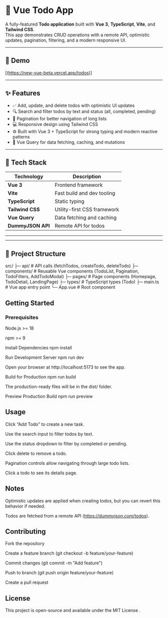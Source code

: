 # 📝 Vue Todo App

A fully-featured **Todo application** built with **Vue 3**, **TypeScript**, **Vite**, and **Tailwind CSS**.  
This app demonstrates CRUD operations with a remote API, optimistic updates, pagination, filtering, and a modern responsive UI.

---

## 🚀 Demo

[(https://new-vue-beta.vercel.app/todos)]

---

## ✨ Features

- ✅ Add, update, and delete todos with optimistic UI updates
- 🔍 Search and filter todos by text and status (all, completed, pending)
- 📄 Pagination for better navigation of long lists
- 💻 Responsive design using Tailwind CSS
- ⚙️ Built with Vue 3 + TypeScript for strong typing and modern reactive patterns
- 🔄 Vue Query for data fetching, caching, and mutations

---

## 🧰 Tech Stack

| Technology        | Description                 |
| ----------------- | --------------------------- |
| **Vue 3**         | Frontend framework          |
| **Vite**          | Fast build and dev tooling  |
| **TypeScript**    | Static typing               |
| **Tailwind CSS**  | Utility-first CSS framework |
| **Vue Query**     | Data fetching and caching   |
| **DummyJSON API** | Remote API for todos        |

---

---

## 📁 Project Structure

src/
├─ api/ # API calls (fetchTodos, createTodo, deleteTodo)
├─ components/ # Reusable Vue components (TodoList, Pagination, TodoFilters, AddTodoModal)
├─ pages/ # Page components (Homepage, TodoDetail, LandingPage)
├─ types/ # TypeScript types (Todo)
├─ main.ts # Vue app entry point
└─ App.vue # Root component

## Getting Started

### Prerequisites

Node.js >= 18

npm >= 9

Install Dependencies
npm install

Run Development Server
npm run dev

Open your browser at http://localhost:5173 to see the app.

Build for Production
npm run build

The production-ready files will be in the dist/ folder.

Preview Production Build
npm run preview

## Usage

Click “Add Todo” to create a new task.

Use the search input to filter todos by text.

Use the status dropdown to filter by completed or pending.

Click delete to remove a todo.

Pagination controls allow navigating through large todo lists.

Click a todo to see its details page.

## Notes

Optimistic updates are applied when creating todos, but you can revert this behavior if needed.

Todos are fetched from a remote API (https://dummyjson.com/todos).

## Contributing

Fork the repository

Create a feature branch (git checkout -b feature/your-feature)

Commit changes (git commit -m "Add feature")

Push to branch (git push origin feature/your-feature)

Create a pull request

## License

This project is open-source and available under the MIT License
.
